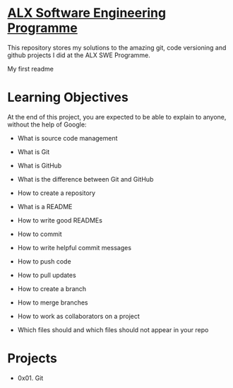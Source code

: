 # [ALX Software Engineering Programme](https://www.alxafrica.com/about/)

This repository stores my solutions to the amazing git, code versioning  and github projects I did at the ALX SWE Programme.

My first readme

# Learning Objectives

At the end of this project, you are expected to be able to explain to anyone, without the help of Google:

- What is source code management

- What is Git

- What is GitHub

- What is the difference between Git and GitHub

- How to create a repository

- What is a README

- How to write good READMEs

- How to commit

- How to write helpful commit messages

- How to push code

- How to pull updates

- How to create a branch

- How to merge branches

- How to work as collaborators on a project

- Which files should and which files should not appear in your repo

# Projects

- 0x01. Git
